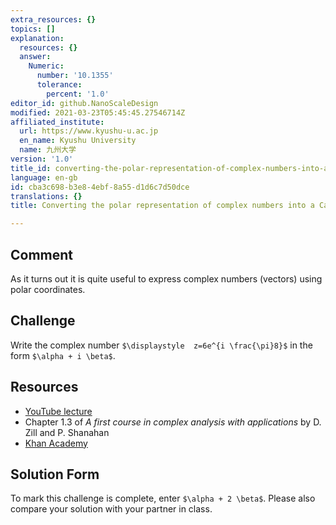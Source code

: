 ```yaml
---
extra_resources: {}
topics: []
explanation:
  resources: {}
  answer:
    Numeric:
      number: '10.1355'
      tolerance:
        percent: '1.0'
editor_id: github.NanoScaleDesign
modified: 2021-03-23T05:45:45.27546714Z
affiliated_institute:
  url: https://www.kyushu-u.ac.jp
  en_name: Kyushu University
  name: 九州大学
version: '1.0'
title_id: converting-the-polar-representation-of-complex-numbers-into-a-cartesian-representation
language: en-gb
id: cba3c698-b3e8-4ebf-8a55-d1d6c7d50dce
translations: {}
title: Converting the polar representation of complex numbers into a Cartesian representation

---
```


## Comment

As it turns out it is quite useful to express complex numbers (vectors) using polar coordinates. 
## Challenge

Write the complex number `$\displaystyle  z=6e^{i \frac{\pi}8}$` in the form `$\alpha + i \beta$`.

## Resources
- [YouTube lecture](https://www.youtube.com/watch?v=Gs9PCYiL1BE&list=PLi7yHjesblV0sSfZzWdSUXGO683n_nJdQ&index=3)
- Chapter 1.3 of *A first course in complex analysis with applications* by D. Zill and P. Shanahan
- [Khan Academy](https://www.khanacademy.org/math/precalculus/imaginary-and-complex-numbers#polar-form-of-complex-numbers)

## Solution Form
To mark this challenge is complete, enter `$\alpha + 2 \beta$`.
Please also compare your solution with your partner in class.
